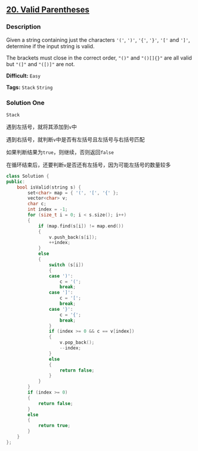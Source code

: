 ## [20. Valid Parentheses](https://leetcode.com/problems/valid-parentheses/#/description)

### Description

Given a string containing just the characters `'('`, `')'`, `'{'`, `'}'`, `'['` and `']'`, determine if the input string is valid.

The brackets must close in the correct order, `"()"` and `"()[]{}"` are all valid but `"(]"` and `"([)]"` are not.



**Difficult:** `Easy`

**Tags:** `Stack` `String`



### Solution One

`Stack`

遇到左括号，就将其添加到`v`中

遇到右括号，就判断`v`中是否有左括号且左括号与右括号匹配

如果判断结果为`true`，则继续，否则返回`false`

在循环结束后，还要判断`v`是否还有左括号，因为可能左括号的数量较多

```c++
class Solution {
public:
	bool isValid(string s) {
		set<char> map = { '(', '[', '{' };
		vector<char> v;
		char c;
		int index = -1;
		for (size_t i = 0; i < s.size(); i++)
		{
			if (map.find(s[i]) != map.end())
			{
				v.push_back(s[i]);
				++index;
			}
			else
			{
				switch (s[i])
				{
				case ')':
					c = '(';
					break;
				case ']':
					c = '[';
					break;
				case '}':
					c = '{';
					break;
				}
				if (index >= 0 && c == v[index])
				{
					v.pop_back();
					--index;
				}
				else
				{
					return false;
				}
			}
		}
		if (index >= 0)
		{
			return false;
		}
		else
		{
			return true;
		}
	}
};
```


